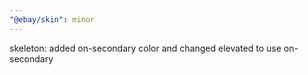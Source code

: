 ```yaml
---
"@ebay/skin": minor
---
```


skeleton: added on-secondary color and changed elevated to use on-secondary
